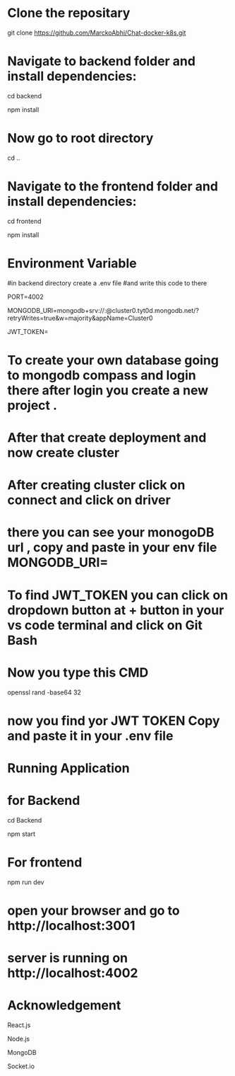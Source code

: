 # Clone the repositary

git clone https://github.com/MarckoAbhi/Chat-docker-k8s.git

# Navigate to backend folder and install dependencies:

cd backend

npm install

# Now go to root directory
cd ..

# Navigate to the frontend folder and install dependencies:

  cd frontend
  
  npm install

# Environment Variable 

#in backend directory create a .env file 
#and write this code to there 

PORT=4002

MONGODB_URI=mongodb+srv://<your mongodb user >:<your passwoed>@cluster0.tyt0d.mongodb.net/<your database name>?retryWrites=true&w=majority&appName=Cluster0

JWT_TOKEN=


# To create your own database going to mongodb compass and login there after login you create a new project .
# After that create deployment and now create cluster 
# After creating cluster click on connect and click on driver 
# there you can see your monogoDB url , copy and paste in your env file MONGODB_URI= 

# To find JWT_TOKEN you can click on dropdown button at + button in your vs code terminal and click on Git Bash
# Now you type this CMD

openssl rand -base64 32 

# now you find yor JWT TOKEN Copy and paste it in your .env file

#  Running Application 
# for Backend

cd Backend

npm start

# For frontend

npm run dev


# open your browser and go to http://localhost:3001

# server is running on http://localhost:4002


# Acknowledgement

React.js

Node.js

MongoDB

Socket.io
